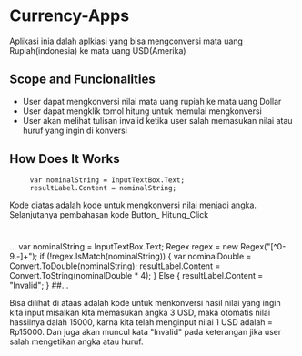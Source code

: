 # Currency-Apps
Aplikasi inia dalah aplkiasi yang bisa mengconversi mata uang Rupiah(indonesia) ke mata uang USD(Amerika)
## Scope and Funcionalities
* User dapat mengkonversi nilai mata uang rupiah ke mata uang Dollar
* User dapat mengklik tomol hitung untuk memulai mengkonversi
* User akan melihat tulisan invalid ketika user salah memasukan nilai atau huruf yang ingin di konversi
## How Does It Works
         var nominalString = InputTextBox.Text;
         resultLabel.Content = nominalString;
Kode diatas adalah kode untuk mengkonversi nilai menjadi angka.
Selanjutanya pembahasan kode Button_ Hitung_Click

#
...
 var nominalString = InputTextBox.Text;
            Regex regex = new Regex("[^0-9.-]+");
            if (!regex.IsMatch(nominalString))
            {
                var nominalDouble = Convert.ToDouble(nominalString);
                resultLabel.Content = Convert.ToString(nominalDouble * 4);
            }
            Else             {
                resultLabel.Content = "Invalid";
            }
##...

Bisa dilihat di ataas adalah kode untuk menkonversi hasil nilai yang ingin kita input
misalkan kita memasukan angka 3 USD, maka otomatis nilai hassilnya dalah 15000, karna kita telah
menginput nilai 1 USD adalah = Rp15000.
Dan juga akan muncul kata "Invalid" pada keterangan jika user salah mengetikan angka atau huruf.
